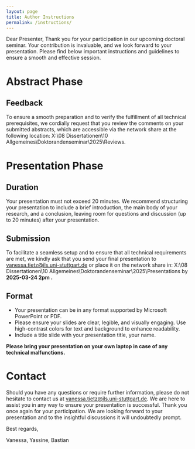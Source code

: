 ```yaml
---
layout: page
title: Author Instructions
permalink: /instructions/
---
```


Dear Presenter,
Thank you for your participation in our upcoming doctoral seminar. Your contribution is invaluable, and we look forward to your presentation. Please find below important instructions and guidelines to ensure a smooth and effective session.

# Abstract Phase

## Feedback
To ensure a smooth preparation and to verify the fulfillment of all technical prerequisites, we cordially request that you review the comments on your submitted abstracts, which are accessible via the network share at the following location: X:\08 Dissertationen\10 Allgemeines\Doktorandenseminar\2025\Reviews.

# Presentation Phase
## Duration
Your presentation must not exceed 20 minutes. We recommend structuring your presentation to include a brief introduction, the main body of your research, and a conclusion, leaving room for questions and discussion (up to 20 minutes) after your presentation.

## Submission  
To facilitate a seamless setup and to ensure that all technical requirements are met, we kindly ask that you send your final presentation to vanessa.tietz@ils.uni-stuttgart.de or place it on the network share in:
X:\08 Dissertationen\10 Allgemeines\Doktorandenseminar\2025\Presentations by **2025-03-24 2pm .**

## Format

- Your presentation can be in any format supported by Microsoft PowerPoint or PDF.
- Please ensure your slides are clear, legible, and visually engaging. Use high-contrast colors for text and background to enhance readability.
- Include a title slide with your presentation title, your name.

**Please bring your presentation on your own laptop in case of any technical malfunctions.**

# Contact 
Should you have any questions or require further information, please do not hesitate to contact us at vanessa.tietz@ils.uni-stuttgart.de. We are here to assist you in any way to ensure your presentation is successful.
Thank you once again for your participation. We are looking forward to your presentation and to the insightful discussions it will undoubtedly prompt.

Best regards,

Vanessa, Yassine, Bastian

